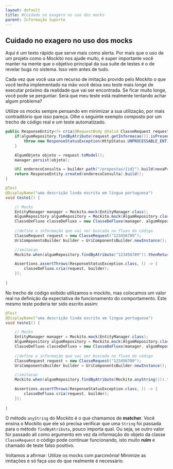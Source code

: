 ```yaml
---
layout: default
title: #Cuidado no exagero no uso dos mocks 
parent: Informação Suporte
---
```

## Cuidado no exagero no uso dos mocks

Aqui é um texto rápido que serve mais como alerta. Por mais que o uso de um projeto como o Mockito nos ajude muito, é super importante você manter na mente que o objetivo principal da sua suite de testes é o de revelar bugs no sistema. Isso vem antes de tudo.

Cada vez que você usa um recurso de imitação provido pelo Mockito o que você tenha implementado na mão você deixa seu teste mais longe de executar próximo da realidade que vai ser encontrada. Se ficar muito longe, você pode se perguntar: Será que meu teste está realmente tentando achar algum problema?

Utilize os mocks sempre pensando em minimizar a sua utilização, por mais contraditório que isso pareça. Olhe o seguinte exemplo composto por um trecho de código real e um teste automatizado.

```java
public ResponseEntity<?> cria(@RequestBody @Valid ClasseRequest request,UriComponentsBuilder builder) {
	if(algumRepository.findByAtributo(request.getInformacao()).isPresent()) {
		throw new ResponseStatusException(HttpStatus.UNPROCESSABLE_ENTITY);
	}

	AlgumObjeto objeto = request.toModel();
	manager.persist(objeto);

	URI enderecoConsulta = builder.path("/propostas/{id}").build(novaProposta.getId());
	return ResponseEntity.created(enderecoConsulta).build();
}
```

```java
@Test
@DisplayName("uma descrição linda escrita em lingua portuguesa")
void teste1() {

	// Mocks
	EntityManager manager = Mockito.mock(EntityManager.class);
	AlgumRepository algumRepository = Mockito.mock(AlgumRepository.class);
	ClasseDeFluxo classeDeFluxo = new ClasseDeFluxo(manager, algumRepository);
	
	//define a informação que vai ser buscada no fluxo do código
	ClasseRequest request = new ClasseRequest("123456789");
	UriComponentsBuilder builder = UriComponentsBuilder.newInstance();

	//imitacao
	Mockito.when(algumRepository.findByAtributo("123456789")).thenReturn(Optional.of("valor"));

	Assertions.assertThrows(ResponseStatusException.class, () -> {
		classeDeFluxo.cria(request, builder);			
	});
	
}
```

No trecho de código exibido utilizamos o mockito, mas colocamos um valor real na definição da expectativa de funcionamento do comportamento. Este mesmo teste poderia ter sido escrito assim:

```java
@Test
@DisplayName("uma descrição linda escrita em lingua portuguesa")
void teste1() {

	// Mocks
	EntityManager manager = Mockito.mock(EntityManager.class);
	AlgumRepository algumRepository = Mockito.mock(AlgumRepository.class);
	ClasseDeFluxo classeDeFluxo = new ClasseDeFluxo(manager, algumRepository);
	
	//define a informação que vai ser buscada no fluxo do código
	ClasseRequest request = new ClasseRequest("123456789");
	UriComponentsBuilder builder = UriComponentsBuilder.newInstance();

	//imitacao
	Mockito.when(algumRepository.findByAtributo(Mockito.anyString())).thenReturn(Optional.of("valor"));

	Assertions.assertThrows(ResponseStatusException.class, () -> {
		classeDeFluxo.cria(request, builder);			
	});
	
}
```

O método ```anyString``` do Mockito é o que chamamos de **matcher**. Você ensina o Mockito que ele só precisa verificar que uma ```String``` foi passada para o método ```findByAtributo```, pouco importa qual. Ou seja, se outro valor for passado ali como argumento em vez da informação do objeto da classe ```ClasseRequest``` o código pode continuar funcionando, isto muito **ruim** e chamado de teste falso positivo.

Voltamos a afirmar: Utilize os mocks com parcimônia! Minimize as imitações e só faça uso do que realmente é necessário.
